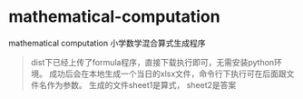 # mathematical-computation
mathematical computation 小学数学混合算式生成程序

>  dist下已经上传了formula程序，直接下载执行即可，无需安装python环境。
>  成功后会在本地生成一个当日的xlsx文件，命令行下执行可在后面跟文件名作为参数。
>  生成的文件sheet1是算式， sheet2是答案
